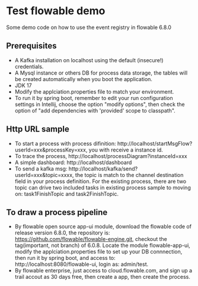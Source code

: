 Test flowable demo
============================

Some demo code on how to use the event registry in flowable 6.8.0

Prerequisites
-------------
- A Kafka installation on localhost using the default (insecure!) credentials.
- A Mysql instance or others DB for process data storage,
the tables will be created automatically when you boot the application.
- JDK 17
- Modify the applciation.properties file to match your environment.
- To run it by spring boot, remember to edit your run configuration settings in Intellij, choose the option "modify options", 
then check the option of "add dependencies with 'provided' scope to classpath".


Http URL sample
-------------
- To start a process with process difinition: http://localhost/startMsgFlow?userId=xxx&processKey=xxx, you with receive 
a instance id.
- To trace the process, http://localhost/processDiagram?instanceId=xxx
- A simple dashboard: http://localhost/dashboard
- To send a kafka msg: http://localhost/kafka/send?userId=xxx&topic=xxxx, 
the topic is match to the channel destination field in your process definition. For the existing process, there are two 
topic can drive two included tasks in existing process sample to moving on: task1FinishTopic and task2FinishTopic.



To draw a process pipeline
-------------
- By flowable open source app-ui module, download the flowable code of release version 6.8.0,
the repository is: https://github.com/flowable/flowable-engine.git, checkout the tag(important, not branch) of 6.0.8.
Locate the module flowable-app-ui, modify the applciation.properties file to set up your DB connnection, then run it 
by spring boot, and access to: http://localhost:8080/flowable-ui, login as: admin/test.
- By flowable enterprise, just access to cloud.flowable.com, and sign up a trail accout as 30 days free, then create a 
app, then create the process.
